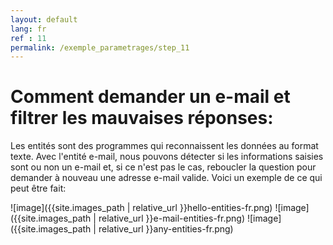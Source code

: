 ```yaml
---
layout: default
lang: fr
ref : 11
permalink: /exemple_parametrages/step_11
---
```


# Comment demander un e-mail et filtrer les mauvaises réponses:

Les entités sont des programmes qui reconnaissent les données au format texte.
Avec l'entité e-mail, nous pouvons détecter si les informations saisies sont ou non un e-mail et, si ce n'est pas le cas, reboucler la question pour demander à nouveau une adresse e-mail valide. Voici un exemple de ce qui peut être fait:

![image]({{site.images_path | relative_url }}hello-entities-fr.png)
![image]({{site.images_path | relative_url }}e-mail-entities-fr.png)
![image]({{site.images_path | relative_url }}any-entities-fr.png)
